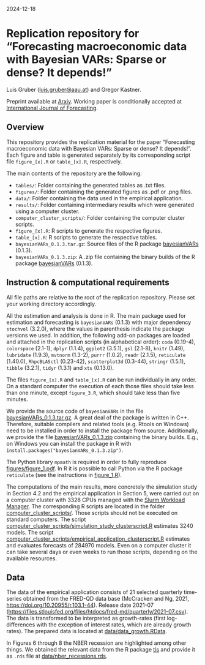 2024-12-18

<!-- README.md is generated from README.Rmd. Please edit that file -->

# Replication repository for “Forecasting macroeconomic data with Bayesian VARs: Sparse or dense? It depends!”

Luis Gruber (<luis.gruber@aau.at>) and Gregor Kastner.

Preprint available at
[Arxiv](https://doi.org/10.48550/arXiv.2206.04902). Working paper is
conditionally accepted at [International Journal of
Forecasting](https://forecasters.org/ijf/).

## Overview

This repository provides the replication material for the paper
“Forecasting macroeconomic data with Bayesian VARs: Sparse or dense? It
depends!”. Each figure and table is generated separately by its
corresponding script file `figure_[x].R` or `table_[x].R`, respectively.

The main contents of the repository are the following:

- `tables/`: Folder containing the generated tables as .txt files.
- `figures/`: Folder containing the generated figures as .pdf or .png
  files.
- `data/`: Folder containing the data used in the empirical application.
- `results/`: Folder containing intermediary results which were
  generated using a computer cluster.
- `computer_cluster_scripts/`: Folder containing the computer cluster
  scripts.
- `figure_[x].R`: R scripts to generate the respective figures.
- `table_[x].R`: R scripts to generate the respective tables.
- `bayesianVARs_0.1.3.tar.gz`: Source files of the R package
  [bayesianVARs](https://luisgruber.github.io/bayesianVARs/) (0.1.3).
- `bayesianVARs_0.1.3.zip`: A .zip file containing the binary builds of
  the R package
  [bayesianVARs](https://luisgruber.github.io/bayesianVARs/) (0.1.3).

## Instruction & computational requirements

All file paths are relative to the root of the replication repository.
Please set your working directory accordingly.

All the estimation and analysis is done in R. The main package used for
estimation and forecasting is `bayesianVARs` (0.1.3) with major
dependency `stochvol` (3.2.0), where the values in parenthesis indicate
the package versions we used. In addition, the following add-on packages
are loaded and attached in the replication scripts (in alphabetical
order): `coda` (0.19-4), `colorspace` (2.1-1), `dplyr` (1.1.4),
`ggplot2` (3.5.1), `gsl` (2.1-8), `knitr` (1.49), `lubridate` (1.9.3),
`mvtnorm` (1.3-2), `purrr` (1.0.2), `readr` (2.1.5), `reticulate`
(1.40.0), `RhpcBLASctl` (0.23-42), `scatterplot3d` (0.3-44), `stringr`
(1.5.1), `tibble` (3.2.1), `tidyr` (1.3.1) and `xts` (0.13.0).

The files `figure_[x].R` and `table_[x].R` can be run individually in
any order. On a standard computer the execution of each those files
should take less than one minute, except `figure_3.R`, which should take
less than five minutes.

We provide the source code of `bayesianVARs` in the file
[bayesianVARs_0.1.3.tar.gz](bayesianVARs_0.1.3.tar.gz). A great deal of
the package is written in C++. Therefore, suitable compilers and related
tools (e.g. Rtools on Windows) need to be installed in order to install
the package from source. Additionally, we provide the file
[bayesianVARs_0.1.3.zip](bayesianVARs_0.1.3.zip) containing the binary
builds. E.g., on Windows you can install the package in R with
`install.packages("bayesianVARs_0.1.3.zip")`.

The Python library `mpmath` is required in order to fully reproduce
[figures/figure_1.pdf](./figures/figure_1.pdf). In R it is possible to
call Python via the R package `reticulate` (see the instructions in
[figure_1.R](figure_1.R)).

The computations of the main results, more concretely the simulation
study in Section 4.2 and the empirical application in Section 5, were
carried out on a computer cluster with 3328 CPUs managed with the [Slurm
Workload Manager](https://slurm.schedmd.com/). The corresponding R
scripts are located in the folder
[computer_cluster_scripts/](./computer_cluster_scripts/). Those scripts
should not be executed on standard computers. The script
[computer_cluster_scripts/simulation_study_clusterscript.R](./computer_cluster_scripts/simulation_study_clusterscript.R)
estimates 3240 models. The script
[computer_cluster_scripts/empirical_application_clusterscript.R](./computer_cluster_scripts/empirical_application_clusterscript.R)
estimates and evaluates forecasts of 284970 models. Even on a computer
cluster it can take several days or even weeks to run those scripts,
depending on the available resources.

## Data

The data of the empirical application consists of 21 selected quarterly
time-series obtained from the FRED-QD data base (McCracken and Ng, 2021,
<https://doi.org/10.20955/r.103.1-44>). Release date 2021-07
(<https://files.stlouisfed.org/files/htdocs/fred-md/quarterly/2021-07.csv>).
The data is transformed to be interpreted as growth-rates (first
log-differences with the exception of interest rates, which are already
growth rates). The prepared data is located at
[data/data_growth.RData](./data/data_growth.RData).

In Figures 6 through 8 the NBER recession are highlighted among other
things. We obtained the relevant data from the R package
[tis](https://cran.r-project.org/package=tis) and provide it as `.rds`
file at [data/nber_recessions.rds](./data/nber_recessions.rds).
